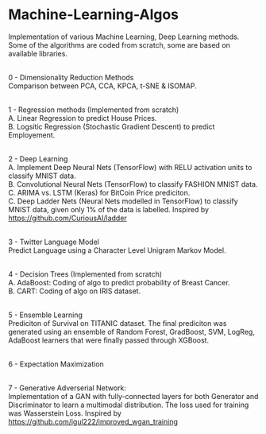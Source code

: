 # Machine-Learning-Algos
Implementation of various Machine Learning, Deep Learning methods. Some of the algorithms are coded from scratch, some are based on available libraries.

<br /> 0 - Dimensionality Reduction Methods
<br /> Comparison between PCA, CCA, KPCA, t-SNE & ISOMAP.

<br /> 1 - Regression methods (Implemented from scratch)
<br /> A. Linear Regression to predict House Prices.
<br /> B. Logsitic Regression (Stochastic Gradient Descent) to predict Employement.
  


<br /> 2 - Deep Learning
<br /> A. Implement Deep Neural Nets (TensorFlow) with RELU activation units to classify MNIST data.
<br /> B. Convolutional Neural Nets (TensorFlow) to classify FASHION MNIST data.
<br /> C. ARIMA vs. LSTM (Keras) for BitCoin Price prediciton.
<br /> C. Deep Ladder Nets (Neural Nets modelled in TensorFlow) to classify MNIST data, given only 1% of the data is labelled. Inspired by https://github.com/CuriousAI/ladder



<br /> 3 - Twitter Language Model
<br /> Predict Language using a Character Level Unigram Markov Model.

<br /> 4 - Decision Trees (Implemented from scratch)
<br /> A. AdaBoost: Coding of algo to predict probability of Breast Cancer.
<br /> B. CART: Coding of algo on IRIS dataset.

<br /> 5 - Ensemble Learning
<br /> Prediciton of Survival on TITANIC dataset. The final prediciton was generated using an ensemble of Random Forest, GradBoost, SVM, LogReg, AdaBoost learners that were finally passed through XGBoost.

<br /> 6 - Expectation Maximization

<br /> 7 - Generative Adverserial Network:
<br /> Implementation of a GAN with fully-connected layers for both Generator and Discriminator to learn a multimodal distribution. The loss used for training was Wasserstein Loss. Inspired by https://github.com/igul222/improved_wgan_training

